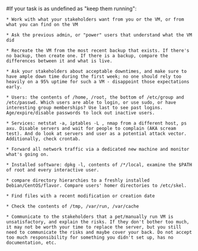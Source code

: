 #If your task is as undefined as "keep them running":

    * Work with what your stakeholders want from you or the VM, or from what you can find on the VM

    * Ask the previous admin, or "power" users that understand what the VM did

    * Recreate the VM from the most recent backup that exists. If there's no backup, then create one. If there is a backup, compare the differences between it and what is live. 

    * Ask your stakeholders about acceptable downtimes, and make sure to have ample down time during the first week; no one should rely too heavily on a 95% uptime for such a VM - disappoint those expectations early. 

    * Users: the contents of /home, /root, the bottom of /etc/group and /etc/passwd. Which users are able to login, or use sudo, or have interesting group memberships? Use last to see past logins. Age/expire/disable passwords to lock out inactive users. 

    * Services: netstat -a, iptables -L , nmap from a different host, ps axu. Disable servers and wait for people to complain (AKA scream test). And do look at servers and user as a potential attack vector. Additionally, check crontab. 

    * Forward all network traffic via a dedicated new machine and monitor what's going on. 

    * Installed software: dpkg -l, contents of /*/local, examine the $PATH of root and every interactive user. 

    * compare directory hierarchies to a freshly installed Debian/CentOS/flavor. Compare users' homer directories to /etc/skel. 

    * Find files with a recent modification or creation date 

    * Check the contents of /tmp, /var/run, /var/cache 

    * Communicate to the stakeholders that a pet/manually run VM is unsatisfactory, and explain the risks. If they don't bother too much, it may not be worth your time to replace the server, but you still need to communicate the risks and maybe cover your back. Do not accept too much responsibility for something you didn't set up, has no documentation, etc.
